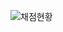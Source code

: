 ![채점현황](https://github.com/hyejin2234/efub4-backend-java-study/assets/144921254/10f1771c-8b72-43f9-b4f8-b931c6faa5fc)
